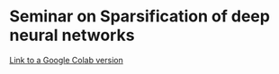 # Seminar on Sparsification of deep neural networks
[Link to a Google Colab version](https://colab.research.google.com/drive/1Jr9ZpPIUJZMw6v0SRbnspCl2uKcoKQ-L)
